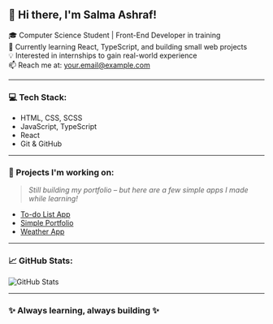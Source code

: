 ## 👋 Hi there, I'm Salma Ashraf!

🎓 Computer Science Student | Front-End Developer in training  
🌱 Currently learning React, TypeScript, and building small web projects  
💡 Interested in internships to gain real-world experience  
📫 Reach me at: your.email@example.com  

---

### 💻 Tech Stack:
- HTML, CSS, SCSS  
- JavaScript, TypeScript  
- React  
- Git & GitHub  

---

### 📂 Projects I'm working on:
> *Still building my portfolio – but here are a few simple apps I made while learning!*

- [To-do List App](https://github.com/your-username/todo-app)  
- [Simple Portfolio](https://github.com/your-username/portfolio)  
- [Weather App](https://github.com/your-username/weather-app)

---

### 📈 GitHub Stats:
![GitHub Stats](https://github-readme-stats.vercel.app/api?salmaashraf85=your-salmaashraf85&show_icons=true&theme=tokyonight)

---

### ✨ Always learning, always building ✨
